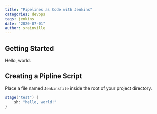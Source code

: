 ```yaml
---
title: "Pipelines as Code with Jenkins"
categories: devops
tags: jenkins
date: "2020-07-01"
author: srainville
---
```


## Getting Started
Hello, world.

## Creating a Pipline Script
Place a file named `Jenkinsfile` inside the root of your project directory. 

```groovy
stage("test") {
    sh: "hello, world!"
}
```

